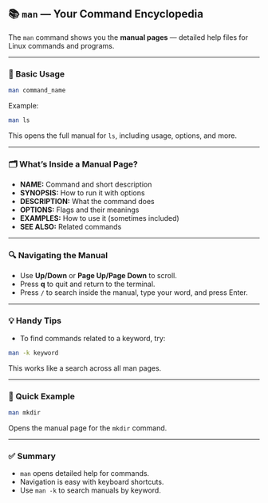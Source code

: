 ## 📚 `man` — Your Command Encyclopedia

The `man` command shows you the **manual pages** — detailed help files for Linux commands and programs.

---

### 🧾 Basic Usage

```bash
man command_name
```

Example:

```bash
man ls
```

This opens the full manual for `ls`, including usage, options, and more.

---

### 🗂️ What’s Inside a Manual Page?

* **NAME:** Command and short description
* **SYNOPSIS:** How to run it with options
* **DESCRIPTION:** What the command does
* **OPTIONS:** Flags and their meanings
* **EXAMPLES:** How to use it (sometimes included)
* **SEE ALSO:** Related commands

---

### 🔍 Navigating the Manual

* Use **Up/Down** or **Page Up/Page Down** to scroll.
* Press **q** to quit and return to the terminal.
* Press `/` to search inside the manual, type your word, and press Enter.

---

### 💡 Handy Tips

* To find commands related to a keyword, try:

```bash
man -k keyword
```

This works like a search across all man pages.

---

### 📖 Quick Example

```bash
man mkdir
```

Opens the manual page for the `mkdir` command.

---

### ✅ Summary

* `man` opens detailed help for commands.
* Navigation is easy with keyboard shortcuts.
* Use `man -k` to search manuals by keyword.